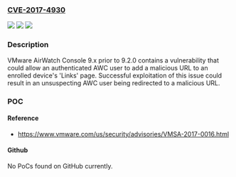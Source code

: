 ### [CVE-2017-4930](https://cve.mitre.org/cgi-bin/cvename.cgi?name=CVE-2017-4930)
![](https://img.shields.io/static/v1?label=Product&message=VMware%20AirWatch%20Console%20(AWC)&color=blue)
![](https://img.shields.io/static/v1?label=Version&message=9.x%20before%209.2.0%20&color=brightgreen)
![](https://img.shields.io/static/v1?label=Vulnerability&message=Stored%20XSS%20vulnerability&color=brightgreen)

### Description

VMware AirWatch Console 9.x prior to 9.2.0 contains a vulnerability that could allow an authenticated AWC user to add a malicious URL to an enrolled device's 'Links' page. Successful exploitation of this issue could result in an unsuspecting AWC user being redirected to a malicious URL.

### POC

#### Reference
- https://www.vmware.com/us/security/advisories/VMSA-2017-0016.html

#### Github
No PoCs found on GitHub currently.

